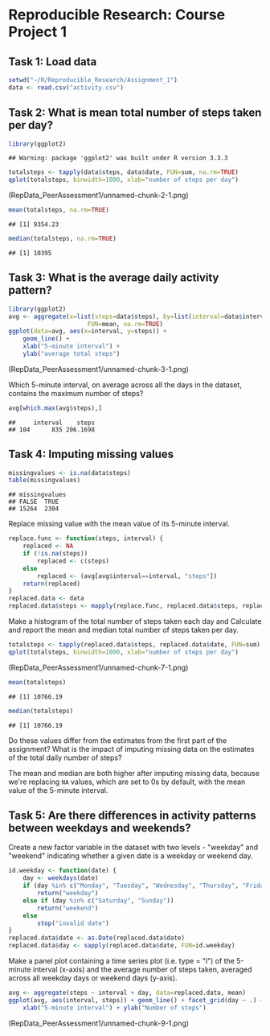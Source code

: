 # Reproducible Research: Course Project 1

## Task 1: Load data

```r
setwd("~/R/Reproducible_Research/Assignment_1")
data <- read.csv("activity.csv")
```

## Task 2: What is mean total number of steps taken per day?

```r
library(ggplot2)
```

```
## Warning: package 'ggplot2' was built under R version 3.3.3
```

```r
totalsteps <- tapply(data$steps, data$date, FUN=sum, na.rm=TRUE)
qplot(totalsteps, binwidth=1000, xlab="number of steps per day")
```

(RepData_PeerAssessment1/unnamed-chunk-2-1.png)

```r
mean(totalsteps, na.rm=TRUE)
```

```
## [1] 9354.23
```

```r
median(totalsteps, na.rm=TRUE)
```

```
## [1] 10395
```

## Task 3: What is the average daily activity pattern?

```r
library(ggplot2)
avg <- aggregate(x=list(steps=data$steps), by=list(interval=data$interval),
                      FUN=mean, na.rm=TRUE)
ggplot(data=avg, aes(x=interval, y=steps)) +
    geom_line() +
    xlab("5-minute interval") +
    ylab("average total steps")
```

(RepData_PeerAssessment1/unnamed-chunk-3-1.png)

Which 5-minute interval, on average across all the days in the dataset, contains the maximum number of steps?


```r
avg[which.max(avg$steps),]
```

```
##     interval    steps
## 104      835 206.1698
```

## Task 4: Imputing missing values


```r
missingvalues <- is.na(data$steps)
table(missingvalues)
```

```
## missingvalues
## FALSE  TRUE 
## 15264  2304
```

Replace missing value with the mean value of its 5-minute interval. 


```r
replace.func <- function(steps, interval) {
    replaced <- NA
    if (!is.na(steps))
        replaced <- c(steps)
    else
        replaced <- (avg[avg$interval==interval, "steps"])
    return(replaced)
}
replaced.data <- data
replaced.data$steps <- mapply(replace.func, replaced.data$steps, replaced.data$interval)
```

Make a histogram of the total number of steps taken each day and Calculate and report the mean and median total number of steps taken per day. 


```r
totalsteps <- tapply(replaced.data$steps, replaced.data$date, FUN=sum)
qplot(totalsteps, binwidth=1000, xlab="number of steps per day")
```

(RepData_PeerAssessment1/unnamed-chunk-7-1.png)

```r
mean(totalsteps)
```

```
## [1] 10766.19
```

```r
median(totalsteps)
```

```
## [1] 10766.19
```

Do these values differ from the estimates from the first part of the assignment? What is the impact of imputing missing data on the estimates of the total daily number of steps? 

The mean and median are both higher after imputing missing data, because we're replacing `NA` values, which are set to 0s by default, with the mean value of the 5-minute interval.

## Task 5: Are there differences in activity patterns between weekdays and weekends?

Create a new factor variable in the dataset with two levels - "weekday" and "weekend" indicating whether a given date is a weekday or weekend day.


```r
id.weekday <- function(date) {
    day <- weekdays(date)
    if (day %in% c("Monday", "Tuesday", "Wednesday", "Thursday", "Friday"))
        return("weekday")
    else if (day %in% c("Saturday", "Sunday"))
        return("weekend")
    else
        stop("invalid date")
}
replaced.data$date <- as.Date(replaced.data$date)
replaced.data$day <- sapply(replaced.data$date, FUN=id.weekday)
```

Make a panel plot containing a time series plot (i.e. type = "l") of the 5-minute interval (x-axis) and the average number of steps taken, averaged across all weekday days or weekend days (y-axis).


```r
avg <- aggregate(steps ~ interval + day, data=replaced.data, mean)
ggplot(avg, aes(interval, steps)) + geom_line() + facet_grid(day ~ .) +
    xlab("5-minute interval") + ylab("Number of steps")
```

(RepData_PeerAssessment1/unnamed-chunk-9-1.png)


